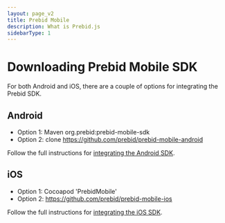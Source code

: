 ```yaml
---
layout: page_v2
title: Prebid Mobile
description: What is Prebid.js
sidebarType: 1
---
```


# Downloading Prebid Mobile SDK

For both Android and iOS, there are a couple of options for integrating the Prebid SDK.

## Android

+ Option 1: Maven org.prebid:prebid-mobile-sdk
+ Option 2: clone https://github.com/prebid/prebid-mobile-android

Follow the full instructions for [integrating the Android SDK](/prebid-mobile/code-integration-android.html).

## iOS

+ Option 1: Cocoapod 'PrebidMobile'
+ Option 2: https://github.com/prebid/prebid-mobile-ios

Follow the full instructions for [integrating the iOS SDK](/prebid-mobile/code-integration-ios.html).
